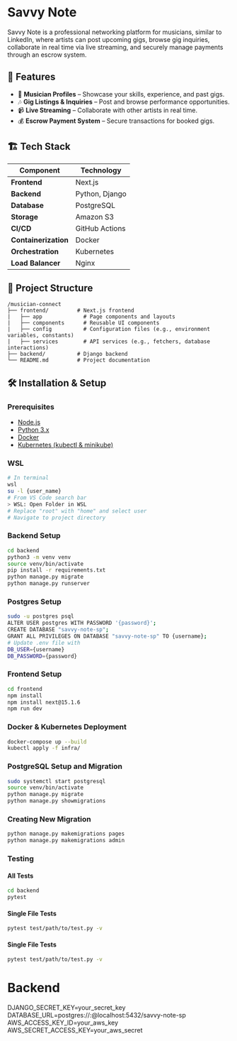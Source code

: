 # Savvy Note

Savvy Note is a professional networking platform for musicians, similar to LinkedIn, where artists can post upcoming gigs, browse gig inquiries, collaborate in real time via live streaming, and securely manage payments through an escrow system.

## 🚀 Features

- 🎤 **Musician Profiles** – Showcase your skills, experience, and past gigs.  
- 🎶 **Gig Listings & Inquiries** – Post and browse performance opportunities.  
- 📹 **Live Streaming** – Collaborate with other artists in real time.  
- 💰 **Escrow Payment System** – Secure transactions for booked gigs.  

## 🏗️ Tech Stack

| Component      | Technology |
|---------------|-----------|
| **Frontend**  | Next.js |
| **Backend**   | Python, Django |
| **Database**  | PostgreSQL |
| **Storage**   | Amazon S3 |
| **CI/CD**     | GitHub Actions |
| **Containerization** | Docker |
| **Orchestration** | Kubernetes |
| **Load Balancer** | Nginx |

## 📂 Project Structure

```
/musician-connect
├── frontend/         # Next.js frontend
|   ├── app             # Page components and layouts
|   ├── components      # Reusable UI components
|   ├── config          # Configuration files (e.g., environment variables, constants)
|   ├── services        # API services (e.g., fetchers, database interactions)
├── backend/          # Django backend
└── README.md         # Project documentation
```

## 🛠️ Installation & Setup

### Prerequisites
- [Node.js](https://nodejs.org/)
- [Python 3.x](https://www.python.org/)
- [Docker](https://www.docker.com/)
- [Kubernetes (kubectl & minikube)](https://kubernetes.io/)

### WSL
```sh
# In terminal
wsl
su -l {user_name}
# From VS Code search bar
> WSL: Open Folder in WSL
# Replace "root" with "home" and select user
# Navigate to project directory
```

### Backend Setup
```sh
cd backend
python3 -m venv venv
source venv/bin/activate
pip install -r requirements.txt
python manage.py migrate
python manage.py runserver
```

### Postgres Setup
```sh
sudo -u postgres psql
ALTER USER postgres WITH PASSWORD '{password}';
CREATE DATABASE "savvy-note-sp";
GRANT ALL PRIVILEGES ON DATABASE "savvy-note-sp" TO {username};
# Update .env file with
DB_USER={username}
DB_PASSWORD={password}
```

### Frontend Setup
```sh
cd frontend
npm install
npm install next@15.1.6
npm run dev
```

### Docker & Kubernetes Deployment
```sh
docker-compose up --build
kubectl apply -f infra/
```

### PostgreSQL Setup and Migration
```sh
sudo systemctl start postgresql
source venv/bin/activate
python manage.py migrate 
python manage.py showmigrations
```

### Creating New Migration
```sh
python manage.py makemigrations pages
python manage.py makemigrations admin
```

### Testing
#### All Tests
```sh
cd backend
pytest
```
#### Single File Tests
```sh
pytest test/path/to/test.py -v
```
#### Single File Tests
```sh
pytest test/path/to/test.py -v
```

# Backend
DJANGO_SECRET_KEY=your_secret_key
DATABASE_URL=postgres://<user>:<password>@localhost:5432/savvy-note-sp
AWS_ACCESS_KEY_ID=your_aws_key
AWS_SECRET_ACCESS_KEY=your_aws_secret
```
